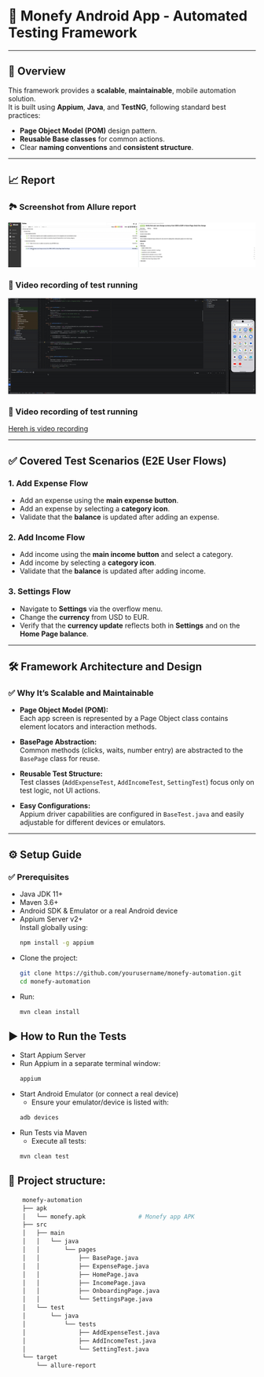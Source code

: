 # 📱 Monefy Android App - Automated Testing Framework

---

## 🚀 Overview

This framework provides a **scalable**, **maintainable**, mobile automation solution.  
It is built using **Appium**, **Java**, and **TestNG**, following standard best practices:
- **Page Object Model (POM)** design pattern.
- **Reusable Base classes** for common actions.
- Clear **naming conventions** and **consistent structure**.

---
## 📈 Report

### 🏞️ Screenshot from Allure report
![allure report](https://github.com/Tabaaza/Android_Automation_Monefy/blob/main/showcaseFile/OmarTabaz-N26-Monefy-I.png?raw=true)

### 📼 Video recording of test running
![running recording](https://github.com/Tabaaza/Android_Automation_Monefy/blob/main/showcaseFile/OmarTabaz-N26-Monefy.gif?raw=true)


### 📼 Video recording of test running 
[Hereh is video recording](https://github.com/Tabaaza/Android_Automation_Monefy/blob/main/showcaseFile/OmarTabaz-N26-Monefy%202.mov?raw=true)

---

## ✅ Covered Test Scenarios (E2E User Flows)

### 1. **Add Expense Flow**
- Add an expense using the **main expense button**.
- Add an expense by selecting a **category icon**.
- Validate that the **balance** is updated after adding an expense.

### 2. **Add Income Flow**
- Add income using the **main income button** and select a category.
- Add income by selecting a **category icon**.
- Validate that the **balance** is updated after adding income.

### 3. **Settings Flow**
- Navigate to **Settings** via the overflow menu.
- Change the **currency** from USD to EUR.
- Verify that the **currency update** reflects both in **Settings** and on the **Home Page balance**.

---

## 🛠️ Framework Architecture and Design

### ✅ Why It’s Scalable and Maintainable
- **Page Object Model (POM):**  
  Each app screen is represented by a Page Object class contains element locators and interaction methods.

- **BasePage Abstraction:**  
  Common methods (clicks, waits, number entry) are abstracted to the `BasePage` class for reuse.

- **Reusable Test Structure:**  
  Test classes (`AddExpenseTest`, `AddIncomeTest`, `SettingTest`) focus only on test logic, not UI actions.

- **Easy Configurations:**  
  Appium driver capabilities are configured in `BaseTest.java` and easily adjustable for different devices or emulators.

---

## ⚙️ Setup Guide

### ✅ Prerequisites
- Java JDK 11+
- Maven 3.6+
- Android SDK & Emulator or a real Android device
- Appium Server v2+  
  Install globally using:
  ```bash
  npm install -g appium
- Clone the project: 
  ```bash
  git clone https://github.com/yourusername/monefy-automation.git
  cd monefy-automation
- Run: 
  ```bash
  mvn clean install

## ▶️ How to Run the Tests

- Start Appium Server
- Run Appium in a separate terminal window:
  ```bash
  appium
- Start Android Emulator (or connect a real device)
  - Ensure your emulator/device is listed with:
  ```bash
  adb devices
- Run Tests via Maven
   - Execute all tests:
  ```bash
  mvn clean test
  
## 📂 Project structure: 
```bash
    monefy-automation
    ├── apk
    │   └── monefy.apk               # Monefy app APK
    ├── src
    │   ├── main
    │   │   └── java
    │   │       └── pages
    │   │           ├── BasePage.java
    │   │           ├── ExpensePage.java
    │   │           ├── HomePage.java
    │   │           ├── IncomePage.java
    │   │           ├── OnboardingPage.java
    │   │           └── SettingsPage.java
    │   └── test
    │       └── java
    │           └── tests
    │               ├── AddExpenseTest.java
    │               ├── AddIncomeTest.java
    │               └── SettingTest.java
    └── target
        └── allure-report
